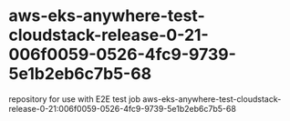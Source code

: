 # aws-eks-anywhere-test-cloudstack-release-0-21-006f0059-0526-4fc9-9739-5e1b2eb6c7b5-68
repository for use with E2E test job aws-eks-anywhere-test-cloudstack-release-0-21:006f0059-0526-4fc9-9739-5e1b2eb6c7b5-68
